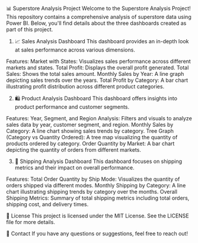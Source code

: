📊 Superstore Analysis Project
Welcome to the Superstore Analysis Project! This repository contains a comprehensive analysis of superstore data using Power BI. Below, you'll find details about the three dashboards created as part of this project.

1. 📈 Sales Analysis Dashboard
This dashboard provides an in-depth look at sales performance across various dimensions.

Features:
Market with States: Visualizes sales performance across different markets and states.
Total Profit: Displays the overall profit generated.
Total Sales: Shows the total sales amount.
Monthly Sales by Year: A line graph depicting sales trends over the years.
Total Profit by Category: A bar chart illustrating profit distribution across different product categories.

2. 🛍️ Product Analysis Dashboard
This dashboard offers insights into product performance and customer segments.

Features:
Year, Segment, and Region Analysis: Filters and visuals to analyze sales data by year, customer segment, and region.
Monthly Sales by Category: A line chart showing sales trends by category.
Tree Graph (Category vs Quantity Ordered): A tree map visualizing the quantity of products ordered by category.
Order Quantity by Market: A bar chart depicting the quantity of orders from different markets.

3. 🚚 Shipping Analysis Dashboard
This dashboard focuses on shipping metrics and their impact on overall performance.

Features:
Total Order Quantity by Ship Mode: Visualizes the quantity of orders shipped via different modes.
Monthly Shipping by Category: A line chart illustrating shipping trends by category over the months.
Overall Shipping Metrics: Summary of total shipping metrics including total orders, shipping cost, and delivery times.

📜 License
This project is licensed under the MIT License. See the LICENSE file for more details.

📧 Contact
If you have any questions or suggestions, feel free to reach out!

